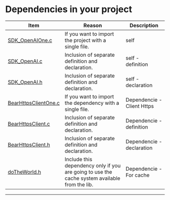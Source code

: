 # Dependencies in your project
| Item                                                                                                                       | Reason                                                                                        | Description                |
|----------------------------------------------------------------------------------------------------------------------------|-----------------------------------------------------------------------------------------------|----------------------------|
| [SDK_OpenAIOne.c](https://github.com/SamuelHenriqueDeMoraisVitrio/ClientSDKOpenAI/releases/download/0.0.10/SDK_OpenAIOne.c) | If you want to import the project with a single file.                                         | self                       |
| [SDK_OpenAI.c](https://github.com/SamuelHenriqueDeMoraisVitrio/ClientSDKOpenAI/releases/download/0.0.10/SDK_OpenAI.c)       | Inclusion of separate definition and declaration.                                             | self - definition          |
| [SDK_OpenAI.h](https://github.com/SamuelHenriqueDeMoraisVitrio/ClientSDKOpenAI/releases/download/0.0.10/SDK_OpenAI.h)       | Inclusion of separate definition and declaration.                                             | self - declaration         |
| [BearHttpsClientOne.c](https://github.com/OUIsolutions/BearHttpsClient/releases/download/0.2.002/BearHttpsClientOne.c)     | If you want to import the dependency with a single file.                                      | Dependencie - Client Https |
| [BearHttpsClient.c](https://github.com/OUIsolutions/BearHttpsClient/releases/download/0.2.002/BearHttpsClient.c)           | Inclusion of separate definition and declaration.                                             | Dependencie - definition   |
| [BearHttpsClient.h](https://github.com/OUIsolutions/BearHttpsClient/releases/download/0.2.002/BearHttpsClient.h)           | Inclusion of separate definition and declaration.                                             | Dependencie - declaration  |
| [doTheWorld.h](https://github.com/OUIsolutions/DoTheWorld/releases/download/9.0.002/doTheWorldOne.c)                           | Include this dependency only if you are going to use the cache system available from the lib. | Dependencie - For cache    |

---
